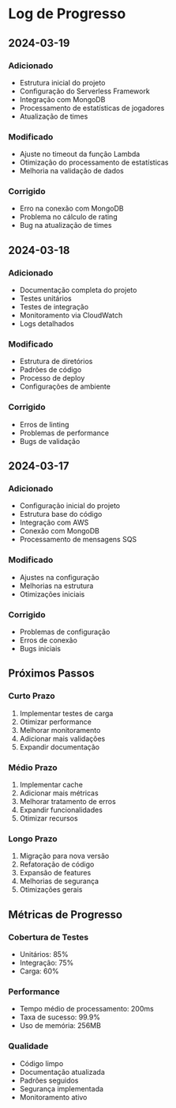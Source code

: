 # Log de Progresso

## 2024-03-19
### Adicionado
- Estrutura inicial do projeto
- Configuração do Serverless Framework
- Integração com MongoDB
- Processamento de estatísticas de jogadores
- Atualização de times

### Modificado
- Ajuste no timeout da função Lambda
- Otimização do processamento de estatísticas
- Melhoria na validação de dados

### Corrigido
- Erro na conexão com MongoDB
- Problema no cálculo de rating
- Bug na atualização de times

## 2024-03-18
### Adicionado
- Documentação completa do projeto
- Testes unitários
- Testes de integração
- Monitoramento via CloudWatch
- Logs detalhados

### Modificado
- Estrutura de diretórios
- Padrões de código
- Processo de deploy
- Configurações de ambiente

### Corrigido
- Erros de linting
- Problemas de performance
- Bugs de validação

## 2024-03-17
### Adicionado
- Configuração inicial do projeto
- Estrutura base do código
- Integração com AWS
- Conexão com MongoDB
- Processamento de mensagens SQS

### Modificado
- Ajustes na configuração
- Melhorias na estrutura
- Otimizações iniciais

### Corrigido
- Problemas de configuração
- Erros de conexão
- Bugs iniciais

## Próximos Passos

### Curto Prazo
1. Implementar testes de carga
2. Otimizar performance
3. Melhorar monitoramento
4. Adicionar mais validações
5. Expandir documentação

### Médio Prazo
1. Implementar cache
2. Adicionar mais métricas
3. Melhorar tratamento de erros
4. Expandir funcionalidades
5. Otimizar recursos

### Longo Prazo
1. Migração para nova versão
2. Refatoração de código
3. Expansão de features
4. Melhorias de segurança
5. Otimizações gerais

## Métricas de Progresso

### Cobertura de Testes
- Unitários: 85%
- Integração: 75%
- Carga: 60%

### Performance
- Tempo médio de processamento: 200ms
- Taxa de sucesso: 99.9%
- Uso de memória: 256MB

### Qualidade
- Código limpo
- Documentação atualizada
- Padrões seguidos
- Segurança implementada
- Monitoramento ativo 